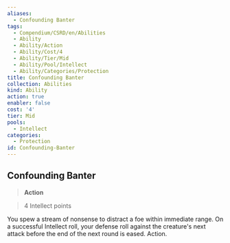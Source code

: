 ```yaml
---
aliases:
  - Confounding Banter
tags:
  - Compendium/CSRD/en/Abilities
  - Ability
  - Ability/Action
  - Ability/Cost/4
  - Ability/Tier/Mid
  - Ability/Pool/Intellect
  - Ability/Categories/Protection
title: Confounding Banter
collection: Abilities
kind: Ability
action: true
enabler: false
cost: '4'
tier: Mid
pools:
  - Intellect
categories:
  - Protection
id: Confounding-Banter
---
```

## Confounding Banter    
>**Action**    
>4 Intellect points  
    
You spew a stream of nonsense to distract a foe within immediate range. On a successful Intellect roll, your defense roll against the creature's next attack before the end of the next round is eased. Action.
